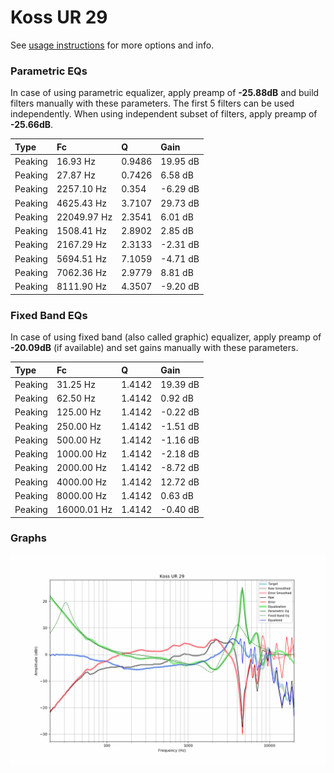 # Koss UR 29
See [usage instructions](https://github.com/jaakkopasanen/AutoEq#usage) for more options and info.

### Parametric EQs
In case of using parametric equalizer, apply preamp of **-25.88dB** and build filters manually
with these parameters. The first 5 filters can be used independently.
When using independent subset of filters, apply preamp of **-25.66dB**.

| Type    | Fc          |      Q | Gain     |
|:--------|:------------|:-------|:---------|
| Peaking | 16.93 Hz    | 0.9486 | 19.95 dB |
| Peaking | 27.87 Hz    | 0.7426 | 6.58 dB  |
| Peaking | 2257.10 Hz  | 0.354  | -6.29 dB |
| Peaking | 4625.43 Hz  | 3.7107 | 29.73 dB |
| Peaking | 22049.97 Hz | 2.3541 | 6.01 dB  |
| Peaking | 1508.41 Hz  | 2.8902 | 2.85 dB  |
| Peaking | 2167.29 Hz  | 2.3133 | -2.31 dB |
| Peaking | 5694.51 Hz  | 7.1059 | -4.71 dB |
| Peaking | 7062.36 Hz  | 2.9779 | 8.81 dB  |
| Peaking | 8111.90 Hz  | 4.3507 | -9.20 dB |

### Fixed Band EQs
In case of using fixed band (also called graphic) equalizer, apply preamp of **-20.09dB**
(if available) and set gains manually with these parameters.

| Type    | Fc          |      Q | Gain     |
|:--------|:------------|:-------|:---------|
| Peaking | 31.25 Hz    | 1.4142 | 19.39 dB |
| Peaking | 62.50 Hz    | 1.4142 | 0.92 dB  |
| Peaking | 125.00 Hz   | 1.4142 | -0.22 dB |
| Peaking | 250.00 Hz   | 1.4142 | -1.51 dB |
| Peaking | 500.00 Hz   | 1.4142 | -1.16 dB |
| Peaking | 1000.00 Hz  | 1.4142 | -2.18 dB |
| Peaking | 2000.00 Hz  | 1.4142 | -8.72 dB |
| Peaking | 4000.00 Hz  | 1.4142 | 12.72 dB |
| Peaking | 8000.00 Hz  | 1.4142 | 0.63 dB  |
| Peaking | 16000.01 Hz | 1.4142 | -0.40 dB |

### Graphs
![](./Koss%20UR%2029.png)